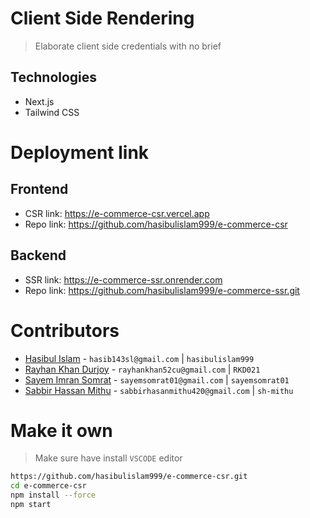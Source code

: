 # Client Side Rendering

> Elaborate client side credentials with no brief

## Technologies

- Next.js
- Tailwind CSS

# Deployment link

## Frontend

- CSR link: https://e-commerce-csr.vercel.app
- Repo link: https://github.com/hasibulislam999/e-commerce-csr

## Backend

- SSR link: https://e-commerce-ssr.onrender.com
- Repo link: https://github.com/hasibulislam999/e-commerce-ssr.git

# Contributors

- [Hasibul Islam](https://github.com/hasibulislam999) - `hasib143sl@gmail.com` | `hasibulislam999`
- [Rayhan Khan Durjoy](https://github.com/RKD021) - `rayhankhan52cu@gmail.com` | `RKD021`
- [Sayem Imran Somrat](https://github.com/sayemsomrat01) - `sayemsomrat01@gmail.com` | `sayemsomrat01`
- [Sabbir Hassan Mithu](https://github.com/sh-mithu) - `sabbirhasanmithu420@gmail.com` | `sh-mithu`

# Make it own

> Make sure have install `VSCODE` editor

```bash
https://github.com/hasibulislam999/e-commerce-csr.git
cd e-commerce-csr
npm install --force
npm start
```
